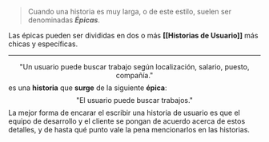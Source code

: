 > Cuando una historia es muy larga, o de este estilo, suelen ser denominadas ***Épicas***. 

Las épicas pueden ser divididas en dos o más **[[Historias de Usuario]]** más chicas y específicas. 
****
$$\text{"Un usuario puede buscar trabajo según localización, salario, puesto, compañía."}$$
es una **historia** que **surge** de la siguiente **épica**: 
$$\text{"El usuario puede buscar trabajos."}$$
La mejor forma de encarar el escribir una historia de usuario es que el equipo de desarrollo y el cliente se pongan de acuerdo acerca de estos detalles, y de hasta qué punto vale la pena mencionarlos en las historias. 